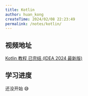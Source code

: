 ```yaml
---
title: Kotlin
author: huan_kong
createTime: 2024/02/08 22:23:49
permalink: /notes/kotlin/
---
```


## 视频地址

[Kotlin 教程 已完结 (IDEA 2024 最新版)](https://www.bilibili.com/video/BV1P94y1c7tV)

## 学习进度

还没开始 😅
